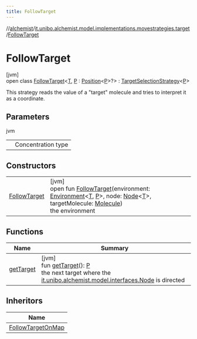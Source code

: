 ```yaml
---
title: FollowTarget
---
```

//[alchemist](../../../index.html)/[it.unibo.alchemist.model.implementations.movestrategies.target](../index.html)/[FollowTarget](index.html)



# FollowTarget



[jvm]\
open class [FollowTarget](index.html)<[T](index.html), [P](index.html) : [Position](../../it.unibo.alchemist.model.interfaces/-position/index.html)<[P](../../it.unibo.alchemist.model.interfaces/-route/index.html)>?> : [TargetSelectionStrategy](../../it.unibo.alchemist.model.interfaces.movestrategies/-target-selection-strategy/index.html)<[P](../../it.unibo.alchemist.model.interfaces/-route/index.html)> 

This strategy reads the value of a "target" molecule and tries to interpret it as a coordinate.



## Parameters


jvm

| | |
|---|---|
| <T> | Concentration type |



## Constructors


| | |
|---|---|
| [FollowTarget](-follow-target.html) | [jvm]<br>open fun [FollowTarget](-follow-target.html)(environment: [Environment](../../it.unibo.alchemist.model.interfaces/-environment/index.html)<[T](../../it.unibo.alchemist.model.implementations.layers/-step-layer/index.html), [P](../../it.unibo.alchemist.model.interfaces/-route/index.html)>, node: [Node](../../it.unibo.alchemist.model.interfaces/-node/index.html)<[T](../../it.unibo.alchemist.model.implementations.layers/-step-layer/index.html)>, targetMolecule: [Molecule](../../it.unibo.alchemist.model.interfaces/-molecule/index.html))<br>the environment |


## Functions


| Name | Summary |
|---|---|
| [getTarget](get-target.html) | [jvm]<br>fun [getTarget](get-target.html)(): [P](../../it.unibo.alchemist.model.interfaces/-route/index.html)<br>the next target where the [it.unibo.alchemist.model.interfaces.Node](../../it.unibo.alchemist.model.interfaces/-node/index.html) is directed |


## Inheritors


| Name |
|---|
| [FollowTargetOnMap](../-follow-target-on-map/index.html) |

